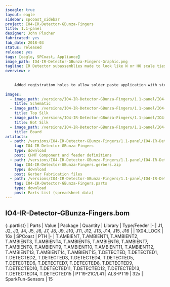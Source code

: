 ```yaml
---
iseagle: true
layout: eagle
sidebar: spcoast_sidebar
project: IO4-IR-Detector-GBunza-Fingers
title: 1.1-panel
designer: John Plocher
fabricated: yes
fab_date: 2018-03
status: released
release: yes
tags: [eagle, SPCoast, Appliance]
image_path: IO4-IR-Detector-GBunza-Fingers-Graphic.png
tagline: IR Detector subassemblies made to look like N or HO scale ties.
overview: >
    
    
    Added registration holes to allow solder paste application with stencil.
    
images:
  - image_path: /versions/IO4-IR-Detector-GBunza-Fingers/1.1-panel/IO4-IR-Detector-GBunza-Fingers-1.1-panel.sch.png
    title: Schematic
  - image_path: /versions/IO4-IR-Detector-GBunza-Fingers/1.1-panel/IO4-IR-Detector-GBunza-Fingers-1.1-panel.top.brd.png
    title: Top Silk
  - image_path: /versions/IO4-IR-Detector-GBunza-Fingers/1.1-panel/IO4-IR-Detector-GBunza-Fingers-1.1-panel.bot.brd.png
    title: Bot Silk
  - image_path: /versions/IO4-IR-Detector-GBunza-Fingers/1.1-panel/IO4-IR-Detector-GBunza-Fingers-1.1-panel.brd.png
    title: Board
artifacts:
  - path: /versions/IO4-IR-Detector-GBunza-Fingers/1.1-panel/IO4-IR-Detector-GBunza-Fingers-1.1-panel.dpv
    tag: IO4-IR-Detector-GBunza-Fingers
    type: download
    post: CHMT Component and feeder definitions
  - path: /versions/IO4-IR-Detector-GBunza-Fingers/1.1-panel/IO4-IR-Detector-GBunza-Fingers-1.1-panel.gerbers.zip
    tag: IO4-IR-Detector-GBunza-Fingers.gerbers.zip
    type: download
    post: Gerber Fabrication files
  - path: /versions/IO4-IR-Detector-GBunza-Fingers/1.1-panel/IO4-IR-Detector-GBunza-Fingers-1.1-panel.parts.csv
    tag: IO4-IR-Detector-GBunza-Fingers.parts
    type: download
    post: Parts List (spreadsheet data)
---
```


## IO4-IR-Detector-GBunza-Fingers.bom

{:.partlist}
| Parts | Value | Package | Quantity | Library | Type/Feeder
|-
| J1, J2, J3, J4, J5, J6, J7, J8, J9, J10, J11, J12, J13, J14, J15, J16 |  | 1X04_LOCK | 16x | SPCoast | PTH
|-
| T.AMBIENT, T.AMBIENT1, T.AMBIENT2, T.AMBIENT3, T.AMBIENT4, T.AMBIENT5, T.AMBIENT6, T.AMBIENT7, T.AMBIENT8, T.AMBIENT9, T.AMBIENT10, T.AMBIENT11, T.AMBIENT12, T.AMBIENT13, T.AMBIENT14, T.AMBIENT15, T.DETECTED, T.DETECTED1, T.DETECTED2, T.DETECTED3, T.DETECTED4, T.DETECTED5, T.DETECTED6, T.DETECTED7, T.DETECTED8, T.DETECTED9, T.DETECTED10, T.DETECTED11, T.DETECTED12, T.DETECTED13, T.DETECTED14, T.DETECTED15 | PT19-21C/L41 | ALS-PT19 | 32x | SparkFun-Sensors | 15
